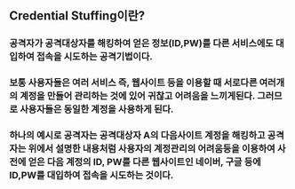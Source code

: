 ## Credential Stuffing이란?
### 공격자가 공격대상자를 해킹하여 얻은 정보(ID,PW)를 다른 서비스에도 대입하여 접속을 시도하는 공격기법이다.
### 보통 사용자들은 여러 서비스 즉, 웹사이트 등을 이용할 때 서로다른 여러개의 계정을 만들어 관리하는 것에 있어 귀찮고 어려움을 느끼게된다. 그러므로 사용자들은 동일한 계정을 사용하게 된다.
### 하나의 예시로 공격자는 공격대상자 A의 다음사이트 계정을 해킹하고 공격자는 위에서 설명한 내용처럼 사용자의 계정관리의 어려움등을 이용하여 사전에 얻은 다음 계정의 ID, PW를 다른 웹사이트인 네이버, 구글 등에 ID,PW를 대입하여 접속을 시도하는 것이다.

